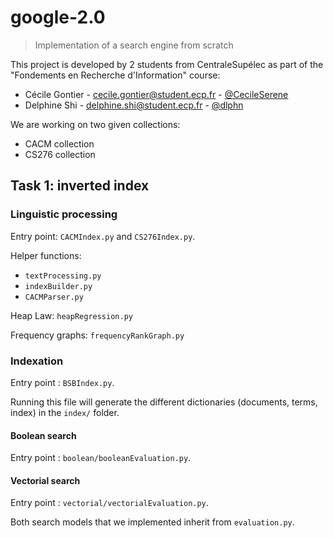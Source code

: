 # google-2.0

> Implementation of a search engine from scratch

This project is developed by 2 students from CentraleSupélec as part of the "Fondements en Recherche d'Information" course:
- Cécile Gontier - [cecile.gontier@student.ecp.fr](mailto:cecile.gontier@student.ecp.fr) - [@CecileSerene](https://github.com/CecileSerene)
- Delphine Shi - [delphine.shi@student.ecp.fr](mailto:delphine.shi@student.ecp.fr) - [@dlphn](https://github.com/dlphn)

We are working on two given collections:

- CACM collection
- CS276 collection

## Task 1: inverted index

### Linguistic processing

Entry point: `CACMIndex.py` and `CS276Index.py`.

Helper functions:

- `textProcessing.py`
- `indexBuilder.py`
- `CACMParser.py`

Heap Law: `heapRegression.py`

Frequency graphs: `frequencyRankGraph.py`


### Indexation

Entry point : `BSBIndex.py`.

Running this file will generate the different dictionaries (documents, terms, index) in the `index/` folder.

#### Boolean search

Entry point : `boolean/booleanEvaluation.py`.

#### Vectorial search

Entry point : `vectorial/vectorialEvaluation.py`.

Both search models that we implemented inherit from `evaluation.py`.

